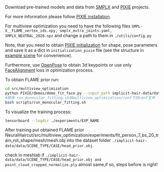 Download pre-trained models and data from [SMPLX](https://smpl-x.is.tue.mpg.de/)  and [PIXIE](https://pixie.is.tue.mpg.de/) projects.

For more information please follow [PIXIE installation](https://github.com/yfeng95/PIXIE/blob/master/Doc/docs/getting_started.md).

For multiview optimization you need to have the following files ```SMPL-X__FLAME_vertex_ids.npy, smplx_extra_joints.yaml, SMPLX_NEUTRAL_2020.npz``` and change a path to them in ```./utils/config.py```


Note, that you need to obtain  [PIXIE initialization](https://github.com/yfeng95/PIXIE) for shape, pose parameters and save it as a dict in ```initialization_pixie``` file (see the structure in [example scene](../../example) for convenience). 

Furthermore, use [OpenPose](https://github.com/CMU-Perceptual-Computing-Lab/openpose) to obtain 3d keypoints or use only [FaceAlignment](https://github.com/1adrianb/face-alignment) loss in optimization process.


To obtain FLAME prior run:

```bash
cd src/multiview_optimization
python PIXIE/demos/demo_fit_face.py --input_path implicit-hair-data/data/monocular/person_7/image -save_path implicit-hair-data/data/monocular/person_7/pixie
#修改 run_monocular_fitting.sh和multiview_optimization/conf下的conf文件
bash scripts/run_monocular_fitting.sh

```
To visualize the training process:

```bash
tensorboard --logdir ./experiments/EXP_NAME
```

After training put obtained FLAME prior NeuralHaircut/src/multiview_optimization/experiments/fit_person_7_bs_20_train_rot_shape/mesh/mesh.obj into the dataset folder ```./implicit-hair-data/data/SCENE_TYPE/CASE/head_prior.obj```.

check in meshlab if ```./implicit-hair-data/data/SCENE_TYPE/CASE/head_prior.obj and point_cloud_cropped_normalize.ply``` almost same,if so, steps before is right!